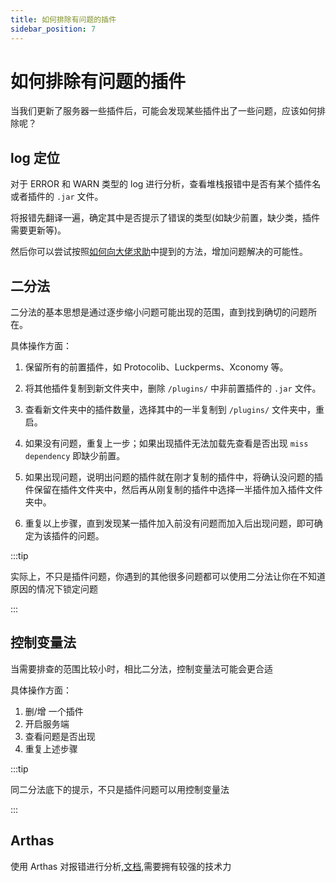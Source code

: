 ```yaml
---
title: 如何排除有问题的插件
sidebar_position: 7
---
```


# 如何排除有问题的插件

当我们更新了服务器一些插件后，可能会发现某些插件出了一些问题，应该如何排除呢？

## log 定位

对于 ERROR 和 WARN 类型的 log 进行分析，查看堆栈报错中是否有某个插件名或者插件的 `.jar` 文件。

将报错先翻译一遍，确定其中是否提示了错误的类型(如缺少前置，缺少类，插件需要更新等)。

然后你可以尝试按照[如何向大佬求助](https://nitwikit.8aka.org/Java/start/ask-for-help)中提到的方法，增加问题解决的可能性。

## 二分法

二分法的基本思想是通过逐步缩小问题可能出现的范围，直到找到确切的问题所在。

具体操作方面：

1. 保留所有的前置插件，如 Protocolib、Luckperms、Xconomy 等。

2. 将其他插件复制到新文件夹中，删除 `/plugins/` 中非前置插件的 `.jar` 文件。

3. 查看新文件夹中的插件数量，选择其中的一半复制到 `/plugins/` 文件夹中，重启。

4. 如果没有问题，重复上一步；如果出现插件无法加载先查看是否出现 `miss dependency` 即缺少前置。

5. 如果出现问题，说明出问题的插件就在刚才复制的插件中，将确认没问题的插件保留在插件文件夹中，然后再从刚复制的插件中选择一半插件加入插件文件夹中。

6. 重复以上步骤，直到发现某一插件加入前没有问题而加入后出现问题，即可确定为该插件的问题。

:::tip

实际上，不只是插件问题，你遇到的其他很多问题都可以使用二分法让你在不知道原因的情况下锁定问题

:::

## 控制变量法

当需要排查的范围比较小时，相比二分法，控制变量法可能会更合适

具体操作方面：

1. 删/增 一个插件
2. 开启服务端
3. 查看问题是否出现
4. 重复上述步骤

:::tip

同二分法底下的提示，不只是插件问题可以用控制变量法

:::

## Arthas

使用 Arthas 对报错进行分析,[文档](https://nitwikit.8aka.org/arthas),需要拥有较强的技术力
